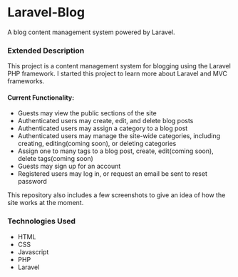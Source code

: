 # Laravel-Blog
A blog content management system powered by Laravel.

<h3>Extended Description</h3>
<p>This project is a content management system for blogging using the Laravel PHP framework. I started this project to learn more about Laravel and MVC frameworks.</p> 

<h4>Current Functionality:</h4>
<ul>
  <li>Guests may view the public sections of the site</li>
  <li>Authenticated users may create, edit, and delete blog posts</li>
  <li>Authenticated users may assign a category to a blog post</li>
  <li>Authenticated users may manage the site-wide categories, including creating, editing(coming soon), or deleting categories</li>
  <li>Assign one to many tags to a blog post, create, edit(coming soon), delete tags(coming soon)</li>
  <li>Guests may sign up for an account</li>
  <li>Registered users may log in, or request an email be sent to reset password</li>
</ul>

<p>This repository also includes a few screenshots to give an idea of how the site works at the moment.</p>

<h3>Technologies Used</h3>
<ul>
  <li>HTML</li>
  <li>CSS</li>
  <li>Javascript</li>
  <li>PHP</li>
  <li>Laravel</li>
</ul>
